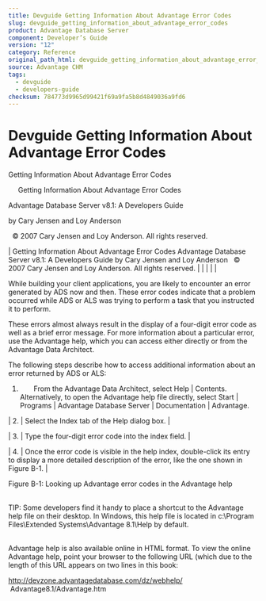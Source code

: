 ```yaml
---
title: Devguide Getting Information About Advantage Error Codes
slug: devguide_getting_information_about_advantage_error_codes
product: Advantage Database Server
component: Developer’s Guide
version: "12"
category: Reference
original_path_html: devguide_getting_information_about_advantage_error_codes.htm
source: Advantage CHM
tags:
  - devguide
  - developers-guide
checksum: 784773d9965d99421f69a9fa5b8d4849036a9fd6
---
```


# Devguide Getting Information About Advantage Error Codes

Getting Information About Advantage Error Codes

     Getting Information About Advantage Error Codes

Advantage Database Server v8.1: A Developers Guide

by Cary Jensen and Loy Anderson

  © 2007 Cary Jensen and Loy Anderson. All rights reserved.

| Getting Information About Advantage Error Codes  Advantage Database Server v8.1: A Developers Guide  by Cary Jensen and Loy Anderson    © 2007 Cary Jensen and Loy Anderson. All rights reserved. |  |  |  |  |

While building your client applications, you are likely to encounter an error generated by ADS now and then. These error codes indicate that a problem occurred while ADS or ALS was trying to perform a task that you instructed it to perform.

These errors almost always result in the display of a four-digit error code as well as a brief error message. For more information about a particular error, use the Advantage help, which you can access either directly or from the Advantage Data Architect.

The following steps describe how to access additional information about an error returned by ADS or ALS:

1.        From the Advantage Data Architect, select Help | Contents. Alternatively, to open the Advantage help file directly, select Start | Programs | Advantage Database Server | Documentation | Advantage.

| 2. | Select the Index tab of the Help dialog box. |

| 3. | Type the four-digit error code into the index field. |

| 4. | Once the error code is visible in the help index, double-click its entry to display a more detailed description of the error, like the one shown in Figure B-1. |

Figure B-1: Looking up Advantage error codes in the Advantage help

   
TIP: Some developers find it handy to place a shortcut to the Advantage help file on their desktop. In Windows, this help file is located in c:\Program Files\Extended Systems\Advantage 8.1\Help by default.  
 

Advantage help is also available online in HTML format. To view the online Advantage help, point your browser to the following URL (which due to the length of this URL appears on two lines in this book:

http://devzone.advantagedatabase.com/dz/webhelp/  
  Advantage8.1/Advantage.htm

